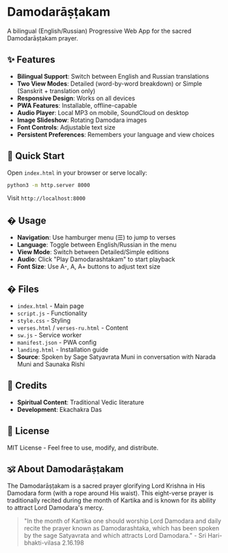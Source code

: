 # Damodarāṣṭakam

A bilingual (English/Russian) Progressive Web App for the sacred Damodarāṣṭakam prayer.

## ✨ Features

- **Bilingual Support**: Switch between English and Russian translations
- **Two View Modes**: Detailed (word-by-word breakdown) or Simple (Sanskrit + translation only)
- **Responsive Design**: Works on all devices
- **PWA Features**: Installable, offline-capable
- **Audio Player**: Local MP3 on mobile, SoundCloud on desktop
- **Image Slideshow**: Rotating Damodara images
- **Font Controls**: Adjustable text size
- **Persistent Preferences**: Remembers your language and view choices

## 🚀 Quick Start

Open `index.html` in your browser or serve locally:

```bash
python3 -m http.server 8000
```

Visit `http://localhost:8000`

## � Usage

- **Navigation**: Use hamburger menu (☰) to jump to verses
- **Language**: Toggle between English/Russian in the menu
- **View Mode**: Switch between Detailed/Simple editions
- **Audio**: Click "Play Damodarashtakam" to start playback
- **Font Size**: Use A-, A, A+ buttons to adjust text size

## � Files

- `index.html` - Main page
- `script.js` - Functionality
- `style.css` - Styling
- `verses.html` / `verses-ru.html` - Content
- `sw.js` - Service worker
- `manifest.json` - PWA config
- `landing.html` - Installation guide
- **Source**: Spoken by Sage Satyavrata Muni in conversation with Narada Muni and Saunaka Rishi

## 🙏 Credits

- **Spiritual Content**: Traditional Vedic literature
- **Development**: Ekachakra Das

## 📄 License

MIT License - Feel free to use, modify, and distribute.

## 🕉️ About Damodarāṣṭakam

The Damodarāṣṭakam is a sacred prayer glorifying Lord Krishna in His Damodara form (with a rope around His waist). This eight-verse prayer is traditionally recited during the month of Kartika and is known for its ability to attract Lord Damodara's mercy.

> "In the month of Kartika one should worship Lord Damodara and daily recite the prayer known as Damodarashtaka, which has been spoken by the sage Satyavrata and which attracts Lord Damodara." - Sri Hari-bhakti-vilasa 2.16.198
